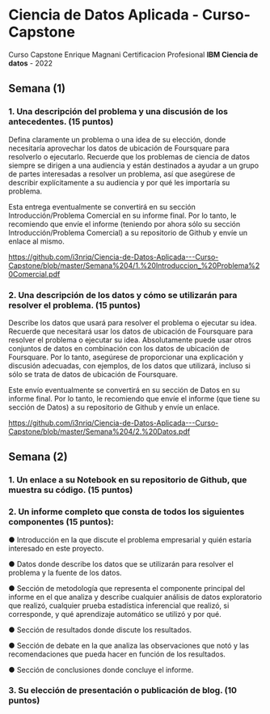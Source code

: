 # Ciencia de Datos Aplicada - Curso-Capstone
Curso Capstone Enrique Magnani Certificacion Profesional **IBM Ciencia de datos** - 2022


## Semana (1)

### 1.  Una descripción del problema y una discusión de los antecedentes. (15 puntos)
Defina claramente un problema o una idea de su elección, donde necesitaría aprovechar los datos de ubicación de Foursquare para resolverlo o ejecutarlo. Recuerde que los problemas de ciencia de datos siempre se dirigen a una audiencia y están destinados a ayudar a un grupo de partes interesadas a resolver un problema, así que asegúrese de describir explícitamente a su audiencia y por qué les importaría su problema.

Esta entrega eventualmente se convertirá en su sección Introducción/Problema Comercial en su informe final. Por lo tanto, le recomiendo que envíe el informe (teniendo por ahora sólo su sección Introducción/Problema Comercial) a su repositorio de Github y envíe un enlace al mismo.

https://github.com/i3nriq/Ciencia-de-Datos-Aplicada---Curso-Capstone/blob/master/Semana%204/1.%20Introduccion_%20Problema%20Comercial.pdf

### 2.  Una descripción de los datos y cómo se utilizarán para resolver el problema. (15 puntos)
Describe los datos que usará para resolver el problema o ejecutar su idea. Recuerde que necesitará usar los datos de ubicación de Foursquare para resolver el problema o ejecutar su idea. Absolutamente puede usar otros conjuntos de datos en combinación con los datos de ubicación de Foursquare. Por lo tanto, asegúrese de proporcionar una explicación y discusión adecuadas, con ejemplos, de los datos que utilizará, incluso si sólo se trata de datos de ubicación de Foursquare.

Este envío eventualmente se convertirá en su sección de Datos en su informe final. Por lo tanto, le recomiendo que envíe el informe (que tiene su sección de Datos) a su repositorio de Github y envíe un enlace.

https://github.com/i3nriq/Ciencia-de-Datos-Aplicada---Curso-Capstone/blob/master/Semana%204/2.%20Datos.pdf


## Semana (2)
### 1.  Un enlace a su Notebook en su repositorio de Github, que muestra su código. (15 puntos)

### 2.  Un informe completo que consta de todos los siguientes componentes (15 puntos):

  ● Introducción en la que discute el problema empresarial y quién estaría interesado en este proyecto.

  ● Datos donde describe los datos que se utilizarán para resolver el problema y la fuente de los datos.

  ● Sección de metodología que representa el componente principal del informe en el que analiza y describe cualquier análisis de datos exploratorio que realizó, cualquier prueba estadística inferencial que realizó, si corresponde, y qué aprendizaje automático se utilizó y por qué.
  
  ● Sección de resultados donde discute los resultados.

  ● Sección de debate en la que analiza las observaciones que notó y las recomendaciones que pueda hacer en función de los resultados.

  ● Sección de conclusiones donde concluye el informe.

### 3.  Su elección de presentación o publicación de blog. (10 puntos)
